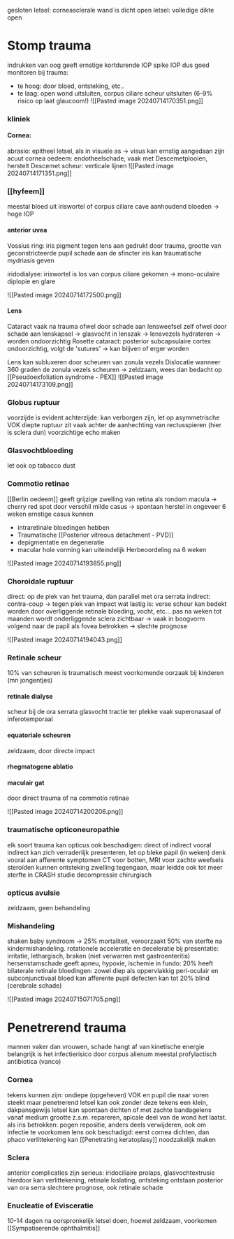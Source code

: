 gesloten letsel: corneasclerale wand is dicht
open letsel: volledige dikte open

# Stomp trauma
indrukken van oog geeft ernstige kortdurende IOP spike
IOP dus goed monitoren bij trauma:
- te hoog: door bloed, ontsteking, etc..
- te laag: open wond uitsluiten, corpus ciliare scheur uitsluiten (6-9% risico op laat glaucoom!)
![[Pasted image 20240714170351.png]]
### kliniek
#### Cornea:
abrasio: epitheel letsel, als in visuele as -> visus kan ernstig aangedaan zijn
acuut cornea oedeem: endotheelschade, vaak met Descemetplooien, herstelt
Descemet scheur: verticale lijnen
![[Pasted image 20240714171351.png]]

### [[hyfeem]]
meestal bloed uit iriswortel of corpus ciliare
cave aanhoudend bloeden -> hoge IOP

#### anterior uvea
Vossius ring: iris pigment tegen lens aan gedrukt door trauma, grootte van geconstricteerde pupil
schade aan de sfincter iris kan traumatische mydriasis geven

iridodialyse: iriswortel is los van corpus ciliare gekomen
-> mono-oculaire diplopie en glare

![[Pasted image 20240714172500.png]]

#### Lens
Cataract vaak na trauma
ofwel door schade aan lensweefsel zelf
ofwel door schade aan lenskapsel -> glasvocht in lenszak -> lensvezels hydrateren -> worden ondoorzichtig
Rosette cataract: posterior subcapsulaire cortex ondoorzichtig, volgt de 'sutures' -> kan blijven of erger worden

Lens kan subluxeren door scheuren van zonula vezels
Dislocatie wanneer 360 graden de zonula vezels scheuren -> zeldzaam, wees dan bedacht op [[Pseudoexfoliation syndrome - PEX]] 
![[Pasted image 20240714173109.png]]
### Globus ruptuur
voorzijde is evident
achterzijde: kan verborgen zijn, let op asymmetrische VOK diepte
ruptuur zit vaak achter de aanhechting van rectusspieren (hier is sclera dun)
voorzichtige echo maken

### Glasvochtbloeding
let ook op tabacco dust

### Commotio retinae
[[Berlin oedeem]] geeft grijzige zwelling van retina
als rondom macula -> cherry red spot door verschil
milde casus -> spontaan herstel in ongeveer 6 weken
ernstige casus kunnen 
- intraretinale bloedingen hebben
- Traumatische [[Posterior vitreous detachment - PVD]] 
- depigmentatie en degeneratie
- macular hole vorming kan uiteindelijk
Herbeoordeling na 6 weken 

![[Pasted image 20240714193855.png]]

### Choroidale ruptuur
direct: op de plek van het trauma, dan parallel met ora serrata
indirect: contra-coup -> tegen plek van impact
wat lastig is: verse scheur kan bedekt worden door overliggende retinale bloeding, vocht, etc...
pas na weken tot maanden wordt onderliggende sclera zichtbaar -> vaak in boogvorm volgend naar de papil
als fovea betrokken -> slechte prognose

![[Pasted image 20240714194043.png]]

### Retinale scheur
10% van scheuren is traumatisch
meest voorkomende oorzaak bij kinderen (mn jongentjes)

#### retinale dialyse 
scheur bij de ora serrata 
glasvocht tractie ter plekke
vaak superonasaal of inferotemporaal

#### equatoriale scheuren
zeldzaam, door directe impact

#### rhegmatogene ablatio

#### maculair gat
door direct trauma of na commotio retinae

![[Pasted image 20240714200206.png]]

### traumatische opticoneuropathie
elk soort trauma kan opticus ook beschadigen: direct of indirect
vooral indirect kan zich verraderlijk presenteren, let op bleke papil (in weken)
denk vooral aan afferente symptomen 
CT voor botten, MRI voor zachte weefsels
steroïden kunnen ontsteking zwelling tegengaan, maar leidde ook tot meer sterfte in CRASH studie
decompressie chirurgisch 

### opticus avulsie
zeldzaam, geen behandeling

### Mishandeling
shaken baby syndroom -> 25% mortaliteit, veroorzaakt 50% van sterfte na kindermishandeling.
rotationele acceleratie en deceleratie
bij presentatie: irritatie, lethargisch, braken (niet verwarren met gastroenteritis)
hersenstamschade geeft apneu, hypoxie, ischemie
in fundo: 
20% heeft bilaterale retinale bloedingen: zowel diep als oppervlakkig
peri-oculair en subconjunctivaal bloed kan 
afferente pupil defecten kan 
tot 20% blind (cerebrale schade)

![[Pasted image 20240715071705.png]]

# Penetrerend trauma
mannen vaker dan vrouwen, schade hangt af van kinetische energie
belangrijk is het infectierisico door corpus alienum
meestal profylactisch antibiotica (vanco)

### Cornea
tekens kunnen zijn: ondiepe (opgeheven) VOK en pupil die naar voren steekt 
maar penetrerend letsel kan ook zonder deze tekens
een klein, dakpansgewijs letsel kan spontaan dichten of met zachte bandagelens
vanaf medium grootte z.s.m. repareren, apicale deel van de wond het laatst.
als iris betrokken: pogen repositie, anders deels verwijderen, ook om infectie te voorkomen
lens ook beschadigd: eerst cornea dichten, dan phaco
verlittekening kan [[Penetrating keratoplasy]] noodzakelijk maken

### Sclera
anterior complicaties zijn serieus: iridociliaire prolaps, glasvochtextrusie
hierdoor kan verlittekening, retinale loslating, ontsteking ontstaan
posterior van ora serra slechtere prognose, ook retinale schade

### Enucleatie of Evisceratie
10-14 dagen na oorspronkelijk letsel doen, hoewel zeldzaam, voorkomen [[Sympatiserende ophthalmitis]] 

